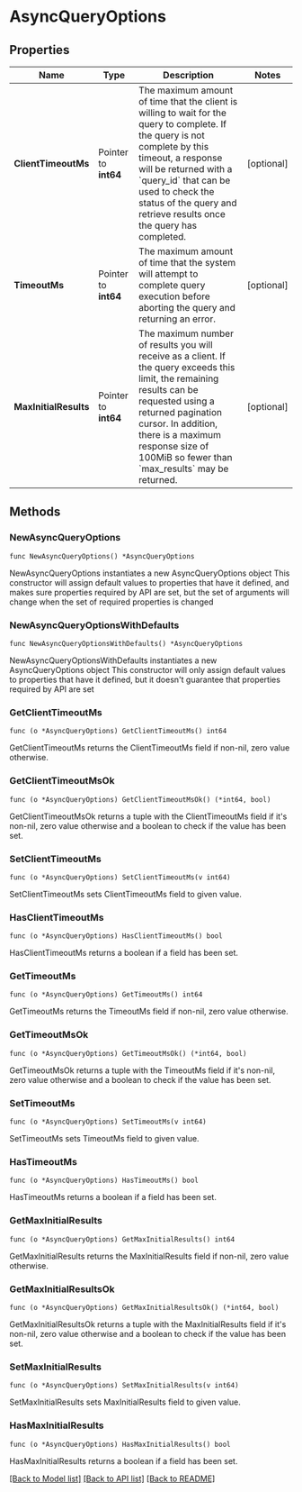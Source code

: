 # AsyncQueryOptions

## Properties

Name | Type | Description | Notes
------------ | ------------- | ------------- | -------------
**ClientTimeoutMs** | Pointer to **int64** | The maximum amount of time that the client is willing to wait for the query to complete. If the query is not complete by this timeout, a response will be returned with a &#x60;query_id&#x60; that can be used to check the status of the query and retrieve results once the query has completed. | [optional] 
**TimeoutMs** | Pointer to **int64** | The maximum amount of time that the system will attempt to complete query execution before aborting the query and returning an error. | [optional] 
**MaxInitialResults** | Pointer to **int64** | The maximum number of results you will receive as a client. If the query exceeds this limit, the remaining results can be requested using a returned pagination cursor. In addition, there is a maximum response size of 100MiB so fewer than &#x60;max_results&#x60; may be returned. | [optional] 

## Methods

### NewAsyncQueryOptions

`func NewAsyncQueryOptions() *AsyncQueryOptions`

NewAsyncQueryOptions instantiates a new AsyncQueryOptions object
This constructor will assign default values to properties that have it defined,
and makes sure properties required by API are set, but the set of arguments
will change when the set of required properties is changed

### NewAsyncQueryOptionsWithDefaults

`func NewAsyncQueryOptionsWithDefaults() *AsyncQueryOptions`

NewAsyncQueryOptionsWithDefaults instantiates a new AsyncQueryOptions object
This constructor will only assign default values to properties that have it defined,
but it doesn't guarantee that properties required by API are set

### GetClientTimeoutMs

`func (o *AsyncQueryOptions) GetClientTimeoutMs() int64`

GetClientTimeoutMs returns the ClientTimeoutMs field if non-nil, zero value otherwise.

### GetClientTimeoutMsOk

`func (o *AsyncQueryOptions) GetClientTimeoutMsOk() (*int64, bool)`

GetClientTimeoutMsOk returns a tuple with the ClientTimeoutMs field if it's non-nil, zero value otherwise
and a boolean to check if the value has been set.

### SetClientTimeoutMs

`func (o *AsyncQueryOptions) SetClientTimeoutMs(v int64)`

SetClientTimeoutMs sets ClientTimeoutMs field to given value.

### HasClientTimeoutMs

`func (o *AsyncQueryOptions) HasClientTimeoutMs() bool`

HasClientTimeoutMs returns a boolean if a field has been set.

### GetTimeoutMs

`func (o *AsyncQueryOptions) GetTimeoutMs() int64`

GetTimeoutMs returns the TimeoutMs field if non-nil, zero value otherwise.

### GetTimeoutMsOk

`func (o *AsyncQueryOptions) GetTimeoutMsOk() (*int64, bool)`

GetTimeoutMsOk returns a tuple with the TimeoutMs field if it's non-nil, zero value otherwise
and a boolean to check if the value has been set.

### SetTimeoutMs

`func (o *AsyncQueryOptions) SetTimeoutMs(v int64)`

SetTimeoutMs sets TimeoutMs field to given value.

### HasTimeoutMs

`func (o *AsyncQueryOptions) HasTimeoutMs() bool`

HasTimeoutMs returns a boolean if a field has been set.

### GetMaxInitialResults

`func (o *AsyncQueryOptions) GetMaxInitialResults() int64`

GetMaxInitialResults returns the MaxInitialResults field if non-nil, zero value otherwise.

### GetMaxInitialResultsOk

`func (o *AsyncQueryOptions) GetMaxInitialResultsOk() (*int64, bool)`

GetMaxInitialResultsOk returns a tuple with the MaxInitialResults field if it's non-nil, zero value otherwise
and a boolean to check if the value has been set.

### SetMaxInitialResults

`func (o *AsyncQueryOptions) SetMaxInitialResults(v int64)`

SetMaxInitialResults sets MaxInitialResults field to given value.

### HasMaxInitialResults

`func (o *AsyncQueryOptions) HasMaxInitialResults() bool`

HasMaxInitialResults returns a boolean if a field has been set.


[[Back to Model list]](../README.md#documentation-for-models) [[Back to API list]](../README.md#documentation-for-api-endpoints) [[Back to README]](../README.md)


